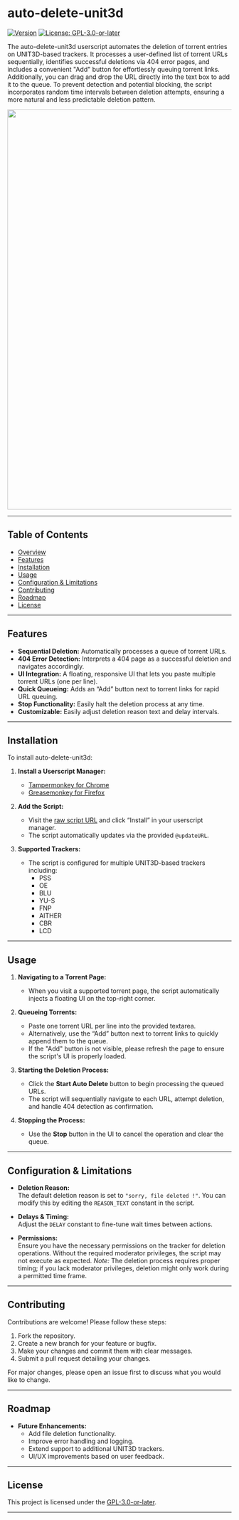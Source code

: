 # auto-delete-unit3d

[![Version](https://img.shields.io/badge/version-1.9.4-blue.svg)](https://github.com/rkeaves/auto-delete-unit3d)
[![License: GPL-3.0-or-later](https://img.shields.io/badge/License-GPL--3.0--or--later-blue.svg)](https://www.gnu.org/licenses/gpl-3.0.html)

The auto-delete-unit3d userscript automates the deletion of torrent entries on UNIT3D-based trackers. It processes a user-defined list of torrent URLs sequentially, identifies successful deletions via 404 error pages, and includes a convenient "Add" button for effortlessly queuing torrent links. Additionally, you can drag and drop the URL directly into the text box to add it to the queue. To prevent detection and potential blocking, the script incorporates random time intervals between deletion attempts, ensuring a more natural and less predictable deletion pattern.

<img src="https://ptpimg.me/0my3j9.gif](https://ptpimg.me/rw57oc.gif" width="900">

---

## Table of Contents

- [Overview](#overview)
- [Features](#features)
- [Installation](#installation)
- [Usage](#usage)
- [Configuration & Limitations](#configuration--limitations)
- [Contributing](#contributing)
- [Roadmap](#roadmap)
- [License](#license)

---

## Features

- **Sequential Deletion:** Automatically processes a queue of torrent URLs.
- **404 Error Detection:** Interprets a 404 page as a successful deletion and navigates accordingly.
- **UI Integration:** A floating, responsive UI that lets you paste multiple torrent URLs (one per line).
- **Quick Queueing:** Adds an “Add” button next to torrent links for rapid URL queuing.
- **Stop Functionality:** Easily halt the deletion process at any time.
- **Customizable:** Easily adjust deletion reason text and delay intervals.

---

## Installation

To install auto-delete-unit3d:

1. **Install a Userscript Manager:**
   - [Tampermonkey for Chrome](https://www.tampermonkey.net/)
   - [Greasemonkey for Firefox](https://www.greasespot.net/)

2. **Add the Script:**
   - Visit the [raw script URL](https://github.com/rkeaves/auto-delete-unit3d/raw/main/auto-delete-unit3d.js) and click “Install” in your userscript manager.
   - The script automatically updates via the provided `@updateURL`.

3. **Supported Trackers:**
   - The script is configured for multiple UNIT3D-based trackers including:
     - PSS
     - OE
     - BLU
     - YU-S
     - FNP 
     - AITHER
     - CBR
     - LCD

---

## Usage

1. **Navigating to a Torrent Page:**
   - When you visit a supported torrent page, the script automatically injects a floating UI on the top-right corner.

2. **Queueing Torrents:**
   - Paste one torrent URL per line into the provided textarea.
   - Alternatively, use the “Add” button next to torrent links to quickly append them to the queue.
   - If the "Add" button is not visible, please refresh the page to ensure the script's UI is properly loaded.

3. **Starting the Deletion Process:**
   - Click the **Start Auto Delete** button to begin processing the queued URLs.
   - The script will sequentially navigate to each URL, attempt deletion, and handle 404 detection as confirmation.

4. **Stopping the Process:**
   - Use the **Stop** button in the UI to cancel the operation and clear the queue.

---

## Configuration & Limitations

- **Deletion Reason:**  
  The default deletion reason is set to `"sorry, file deleted !"`. You can modify this by editing the `REASON_TEXT` constant in the script.

- **Delays & Timing:**  
  Adjust the `DELAY` constant to fine-tune wait times between actions.  

- **Permissions:**  
  Ensure you have the necessary permissions on the tracker for deletion operations. Without the required moderator privileges, the script may not execute as expected.
  *Note:* The deletion process requires proper timing; if you lack moderator privileges, deletion might only work during a permitted time frame.
  
---

## Contributing

Contributions are welcome! Please follow these steps:

1. Fork the repository.
2. Create a new branch for your feature or bugfix.
3. Make your changes and commit them with clear messages.
4. Submit a pull request detailing your changes.

For major changes, please open an issue first to discuss what you would like to change.

---

## Roadmap

- **Future Enhancements:**
  - Add file deletion functionality.
  - Improve error handling and logging.
  - Extend support to additional UNIT3D trackers.
  - UI/UX improvements based on user feedback.

---

## License

This project is licensed under the [GPL-3.0-or-later](LICENSE).

---
